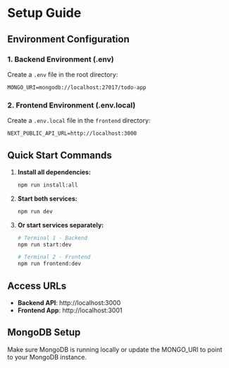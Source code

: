 # Setup Guide

## Environment Configuration

### 1. Backend Environment (.env)

Create a `.env` file in the root directory:

```env
MONGO_URI=mongodb://localhost:27017/todo-app
```

### 2. Frontend Environment (.env.local)

Create a `.env.local` file in the `frontend` directory:

```env
NEXT_PUBLIC_API_URL=http://localhost:3000
```

## Quick Start Commands

1. **Install all dependencies:**

   ```bash
   npm run install:all
   ```

2. **Start both services:**

   ```bash
   npm run dev
   ```

3. **Or start services separately:**

   ```bash
   # Terminal 1 - Backend
   npm run start:dev

   # Terminal 2 - Frontend
   npm run frontend:dev
   ```

## Access URLs

- **Backend API**: http://localhost:3000
- **Frontend App**: http://localhost:3001

## MongoDB Setup

Make sure MongoDB is running locally or update the MONGO_URI to point to your MongoDB instance.
